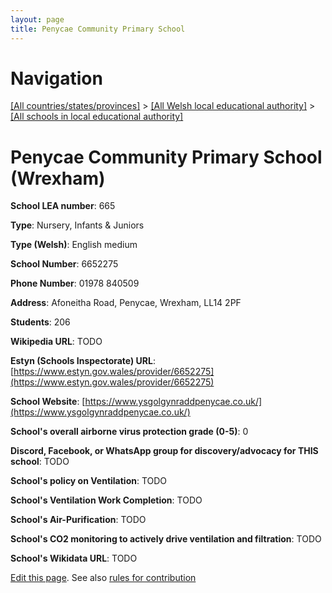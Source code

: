 ```yaml
---
layout: page
title: Penycae Community Primary School
---
```

# Navigation

[[All countries/states/provinces]](../../..) > [[All Welsh local educational authority]](../..) > [[All schools in local educational authority]](..)

# Penycae Community Primary School (Wrexham)

**School LEA number**: 665

**Type**: Nursery, Infants & Juniors

**Type (Welsh)**: English medium

**School Number**: 6652275

**Phone Number**: 01978 840509

**Address**: Afoneitha Road, Penycae, Wrexham, LL14 2PF

**Students**: 206

**Wikipedia URL**: TODO

**Estyn (Schools Inspectorate) URL**: [https://www.estyn.gov.wales/provider/6652275](https://www.estyn.gov.wales/provider/6652275)

**School Website**: [https://www.ysgolgynraddpenycae.co.uk/](https://www.ysgolgynraddpenycae.co.uk/)

**School's overall airborne virus protection grade (0-5)**: 0

**Discord, Facebook, or WhatsApp group for discovery/advocacy for THIS school**: TODO

**School's policy on Ventilation**: TODO

**School's Ventilation Work Completion**: TODO

**School's Air-Purification**: TODO

**School's CO2 monitoring to actively drive ventilation and filtration**: TODO

**School's Wikidata URL**: TODO




[Edit this page](https://github.com/ventilate-schools/Wales/edit/prif/./Wrexham/Penycae_Community_Primary_School.md). See also [rules for contribution](../../../contribution-rules/)